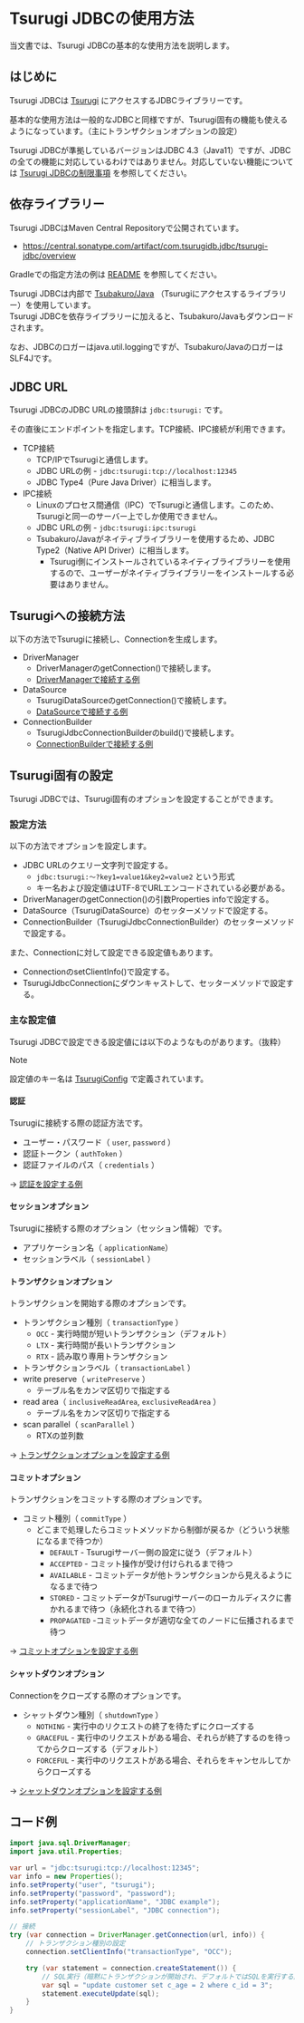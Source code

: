 # Tsurugi JDBCの使用方法

当文書では、Tsurugi JDBCの基本的な使用方法を説明します。

## はじめに

Tsurugi JDBCは [Tsurugi](https://github.com/project-tsurugi/tsurugidb) にアクセスするJDBCライブラリーです。

基本的な使用方法は一般的なJDBCと同様ですが、Tsurugi固有の機能も使えるようになっています。（主にトランザクションオプションの設定）

Tsurugi JDBCが準拠しているバージョンはJDBC 4.3（Java11）ですが、JDBCの全ての機能に対応しているわけではありません。対応していない機能については [Tsurugi JDBCの制限事項](limitation_ja.md) を参照してください。

## 依存ライブラリー

Tsurugi JDBCはMaven Central Repositoryで公開されています。

- https://central.sonatype.com/artifact/com.tsurugidb.jdbc/tsurugi-jdbc/overview

Gradleでの指定方法の例は [README](https://github.com/project-tsurugi/tsurugi-jdbc?tab=readme-ov-file#how-to-use) を参照してください。

Tsurugi JDBCは内部で [Tsubakuro/Java](https://github.com/project-tsurugi/tsubakuro) （Tsurugiにアクセスするライブラリー）を使用しています。  
Tsurugi JDBCを依存ライブラリーに加えると、Tsubakuro/Javaもダウンロードされます。

なお、JDBCのロガーはjava.util.loggingですが、Tsubakuro/JavaのロガーはSLF4Jです。

## JDBC URL

Tsurugi JDBCのJDBC URLの接頭辞は `jdbc:tsurugi:` です。

その直後にエンドポイントを指定します。TCP接続、IPC接続が利用できます。

- TCP接続
  - TCP/IPでTsurugiと通信します。
  - JDBC URLの例 - `jdbc:tsurugi:tcp://localhost:12345`
  - JDBC Type4（Pure Java Driver）に相当します。
- IPC接続
  - Linuxのプロセス間通信（IPC）でTsurugiと通信します。このため、Tsurugiと同一のサーバー上でしか使用できません。
  - JDBC URLの例 - `jdbc:tsurugi:ipc:tsurugi`
  - Tsubakuro/Javaがネイティブライブラリーを使用するため、JDBC Type2（Native API Driver）に相当します。
    - Tsurugi側にインストールされているネイティブライブラリーを使用するので、ユーザーがネイティブライブラリーをインストールする必要はありません。

## Tsurugiへの接続方法

以下の方法でTsurugiに接続し、Connectionを生成します。

- DriverManager
  - DriverManagerのgetConnection()で接続します。
  - [DriverManagerで接続する例](https://github.com/project-tsurugi/tsurugi-jdbc/blob/master/modules/tsurugi-jdbc-examples/src/main/java/com/tsurugidb/jdbc/example/TsurugiJdbcExample01Connect.java)
- DataSource
  - TsurugiDataSourceのgetConnection()で接続します。
  - [DataSourceで接続する例](https://github.com/project-tsurugi/tsurugi-jdbc/blob/master/modules/tsurugi-jdbc-examples/src/main/java/com/tsurugidb/jdbc/example/TsurugiJdbcExample02DataSource.java)
- ConnectionBuilder
  - TsurugiJdbcConnectionBuilderのbuild()で接続します。
  - [ConnectionBuilderで接続する例](https://github.com/project-tsurugi/tsurugi-jdbc/blob/master/modules/tsurugi-jdbc-examples/src/main/java/com/tsurugidb/jdbc/example/TsurugiJdbcExample03ConnectionBuilder.java)

## Tsurugi固有の設定

Tsurugi JDBCでは、Tsurugi固有のオプションを設定することができます。

### 設定方法

以下の方法でオプションを設定します。

- JDBC URLのクエリー文字列で設定する。
  - `jdbc:tsurugi:～?key1=value1&key2=value2` という形式
  - キー名および設定値はUTF-8でURLエンコードされている必要がある。
- DriverManagerのgetConnection()の引数Properties infoで設定する。
- DataSource（TsurugiDataSource）のセッターメソッドで設定する。
- ConnectionBuilder（TsurugiJdbcConnectionBuilder）のセッターメソッドで設定する。

また、Connectionに対して設定できる設定値もあります。

- ConnectionのsetClientInfo()で設定する。
- TsurugiJdbcConnectionにダウンキャストして、セッターメソッドで設定する。

### 主な設定値

Tsurugi JDBCで設定できる設定値には以下のようなものがあります。（抜粋）

> [!NOTE]
>
> 設定値のキー名は [TsurugiConfig](https://github.com/project-tsurugi/tsurugi-jdbc/blob/master/modules/tsurugi-jdbc/src/main/java/com/tsurugidb/jdbc/TsurugiConfig.java) で定義されています。

#### 認証

Tsurugiに接続する際の認証方法です。

- ユーザー・パスワード（ `user`, `password` ）
- 認証トークン（ `authToken` ）
- 認証ファイルのパス（ `credentials` ）

→ [認証を設定する例](https://github.com/project-tsurugi/tsurugi-jdbc/blob/master/modules/tsurugi-jdbc-examples/src/main/java/com/tsurugidb/jdbc/example/TsurugiJdbcExample11Credential.java)

#### セッションオプション

Tsurugiに接続する際のオプション（セッション情報）です。

- アプリケーション名（ `applicationName`）
- セッションラベル（ `sessionLabel` ）

#### トランザクションオプション

トランザクションを開始する際のオプションです。

- トランザクション種別（ `transactionType` ）
  - `OCC` - 実行時間が短いトランザクション（デフォルト）
  - `LTX` - 実行時間が長いトランザクション
  - `RTX` - 読み取り専用トランザクション
- トランザクションラベル（ `transactionLabel` ）
- write preserve（ `writePreserve` ）
  - テーブル名をカンマ区切りで指定する
- read area（ `inclusiveReadArea`, `exclusiveReadArea` ）
  - テーブル名をカンマ区切りで指定する
- scan parallel（ `scanParallel` ）
  - RTXの並列数

→ [トランザクションオプションを設定する例](https://github.com/project-tsurugi/tsurugi-jdbc/blob/master/modules/tsurugi-jdbc-examples/src/main/java/com/tsurugidb/jdbc/example/TsurugiJdbcExample12TransactionOption.java)

#### コミットオプション

トランザクションをコミットする際のオプションです。

- コミット種別（ `commitType` ）
  - どこまで処理したらコミットメソッドから制御が戻るか（どういう状態になるまで待つか）
    - `DEFAULT` - Tsurugiサーバー側の設定に従う（デフォルト）
    - `ACCEPTED` - コミット操作が受け付けられるまで待つ
    - `AVAILABLE` - コミットデータが他トランザクションから見えるようになるまで待つ
    - `STORED` - コミットデータがTsurugiサーバーのローカルディスクに書かれるまで待つ（永続化されるまで待つ）
    - `PROPAGATED` -コミットデータが適切な全てのノードに伝播されるまで待つ

→ [コミットオプションを設定する例](https://github.com/project-tsurugi/tsurugi-jdbc/blob/master/modules/tsurugi-jdbc-examples/src/main/java/com/tsurugidb/jdbc/example/TsurugiJdbcExample13CommitOption.java)

#### シャットダウンオプション

Connectionをクローズする際のオプションです。

- シャットダウン種別（ `shutdownType` ）
  - `NOTHING` - 実行中のリクエストの終了を待たずにクローズする
  - `GRACEFUL` - 実行中のリクエストがある場合、それらが終了するのを待ってからクローズする（デフォルト）
  - `FORCEFUL` - 実行中のリクエストがある場合、それらをキャンセルしてからクローズする

→ [シャットダウンオプションを設定する例](https://github.com/project-tsurugi/tsurugi-jdbc/blob/master/modules/tsurugi-jdbc-examples/src/main/java/com/tsurugidb/jdbc/example/TsurugiJdbcExample19ShutdownOption.java)

## コード例

```java
import java.sql.DriverManager;
import java.util.Properties;

var url = "jdbc:tsurugi:tcp://localhost:12345";
var info = new Properties();
info.setProperty("user", "tsurugi");
info.setProperty("password", "password");
info.setProperty("applicationName", "JDBC example");
info.setProperty("sessionLabel", "JDBC connection");

// 接続
try (var connection = DriverManager.getConnection(url, info)) {
    // トランザクション種別の設定
    connection.setClientInfo("transactionType", "OCC");

    try (var statement = connection.createStatement()) {
        // SQL実行（暗黙にトランザクションが開始され、デフォルトではSQLを実行する度に自動コミット）
        var sql = "update customer set c_age = 2 where c_id = 3";
        statement.executeUpdate(sql);
    }
}
```

